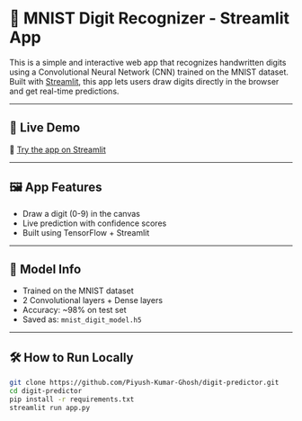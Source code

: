 # 🧠 MNIST Digit Recognizer - Streamlit App

This is a simple and interactive web app that recognizes handwritten digits using a Convolutional Neural Network (CNN) trained on the MNIST dataset. Built with [Streamlit](https://streamlit.io), this app lets users draw digits directly in the browser and get real-time predictions.

---

## 🚀 Live Demo

🔗 [Try the app on Streamlit](https://digit-predictor-hqfeqrpxxs5vvkgefv7ltp.streamlit.app/)


---

## 🖼️ App Features

- Draw a digit (0-9) in the canvas
- Live prediction with confidence scores
- Built using TensorFlow + Streamlit

---

## 🧠 Model Info

- Trained on the MNIST dataset
- 2 Convolutional layers + Dense layers
- Accuracy: ~98% on test set
- Saved as: `mnist_digit_model.h5`

---

## 🛠️ How to Run Locally

```bash
git clone https://github.com/Piyush-Kumar-Ghosh/digit-predictor.git
cd digit-predictor
pip install -r requirements.txt
streamlit run app.py
